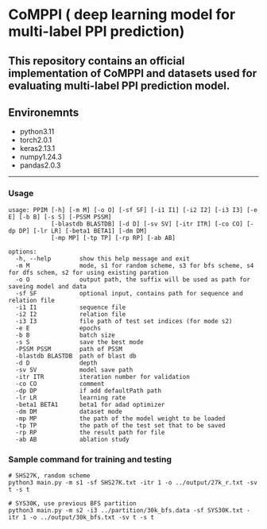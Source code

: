 # CoMPPI ( deep learning model for multi-label PPI prediction)
This repository contains an official implementation of CoMPPI and datasets used for evaluating multi-label PPI prediction model.
----
## Environemnts
- python3.11
- torch2.0.1
- keras2.13.1
- numpy1.24.3
- pandas2.0.3
----
### Usage
```
usage: PPIM [-h] [-m M] [-o O] [-sf SF] [-i1 I1] [-i2 I2] [-i3 I3] [-e E] [-b B] [-s S] [-PSSM PSSM]
            [-blastdb BLASTDB] [-d D] [-sv SV] [-itr ITR] [-co CO] [-dp DP] [-lr LR] [-beta1 BETA1] [-dm DM]
            [-mp MP] [-tp TP] [-rp RP] [-ab AB]

options:
  -h, --help        show this help message and exit
  -m M              mode, s1 for random scheme, s3 for bfs scheme, s4 for dfs schem, s2 for using existing paration
  -o O              output path, the suffix will be used as path for saveing model and data
  -sf SF            optional input, contains path for sequence and relation file
  -i1 I1            sequence file
  -i2 I2            relation file
  -i3 I3            file path of test set indices (for mode s2)
  -e E              epochs
  -b B              batch size
  -s S              save the best mode
  -PSSM PSSM        path of PSSM
  -blastdb BLASTDB  path of blast db
  -d D              depth
  -sv SV            model save path
  -itr ITR          iteration number for validation
  -co CO            comment
  -dp DP            if add defaultPath path
  -lr LR            learning rate
  -beta1 BETA1      beta1 for adad optimizer
  -dm DM            dataset mode
  -mp MP            the path of the model weight to be loaded
  -tp TP            the path of the test set that to be saved
  -rp RP            the result path for file
  -ab AB            ablation study
```
### Sample command for training and testing
```
# SHS27K, random scheme
python3 main.py -m s1 -sf SHS27K.txt -itr 1 -o ../output/27k_r.txt -sv t -s t

# SYS30K, use previous BFS partition
python3 main.py -m s2 -i3 ../partition/30k_bfs.data -sf SYS30K.txt -itr 1 -o ../output/30k_bfs.txt -sv t -s t
```

